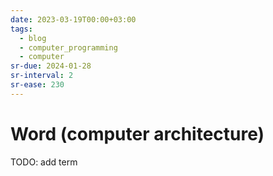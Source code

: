 ```yaml
---
date: 2023-03-19T00:00+03:00
tags:
  - blog
  - computer_programming
  - computer
sr-due: 2024-01-28
sr-interval: 2
sr-ease: 230
---
```


# Word (computer architecture)

TODO: add term
